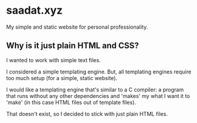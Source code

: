 # saadat.xyz

My simple and static website for personal professionality.

## Why is it just plain HTML and CSS?

I wanted to work with simple text files.

I considered a simple templating engine. But, all templating engines require
too much setup (for a simple, static website).

I would like a templating engine that's similar to a C compiler: a program that
runs without any other dependencies and 'makes' my what I want it to 'make'
(in this case HTML files out of template files).

That doesn't exist, so I decided to stick with just plain HTML files.
